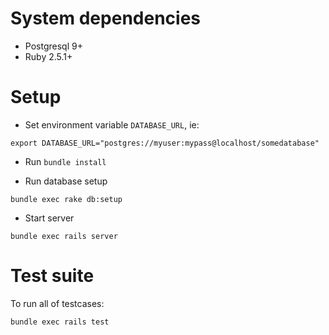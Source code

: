 # System dependencies

- Postgresql 9+
- Ruby 2.5.1+

# Setup

- Set environment variable `DATABASE_URL`, ie:

```
export DATABASE_URL="postgres://myuser:mypass@localhost/somedatabase"
```

- Run `bundle install`

- Run database setup

```
bundle exec rake db:setup
```

- Start server

```
bundle exec rails server
```

# Test suite

To run all of testcases:

```
bundle exec rails test
```
